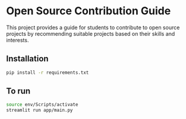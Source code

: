 # Open Source Contribution Guide

This project provides a guide for students to contribute to open source projects by recommending suitable projects based on their skills and interests.

## Installation

```bash
pip install -r requirements.txt
```

## To run

```bash
source env/Scripts/activate
streamlit run app/main.py
```